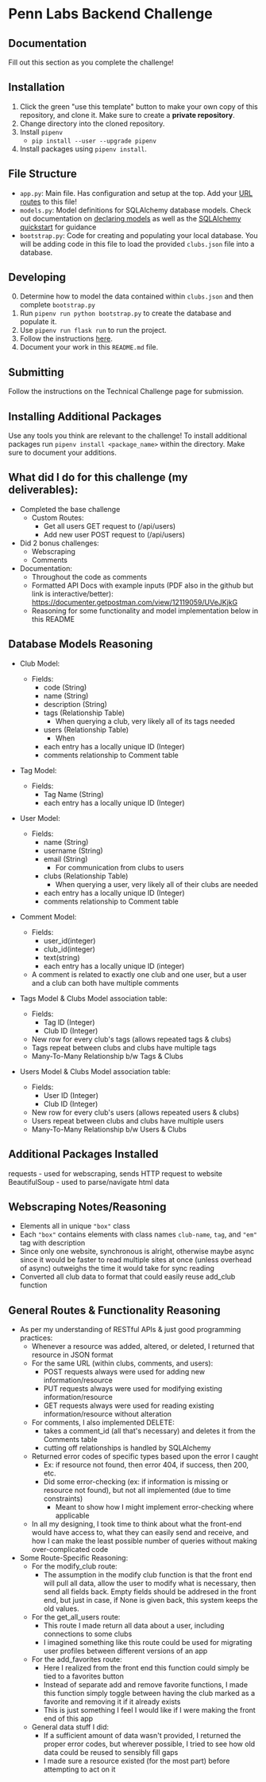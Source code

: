 # Penn Labs Backend Challenge

## Documentation

Fill out this section as you complete the challenge!

## Installation

1. Click the green "use this template" button to make your own copy of this repository, and clone it. Make sure to create a **private repository**.
2. Change directory into the cloned repository.
3. Install `pipenv`
   - `pip install --user --upgrade pipenv`
4. Install packages using `pipenv install`.

## File Structure

- `app.py`: Main file. Has configuration and setup at the top. Add your [URL routes](https://flask.palletsprojects.com/en/1.1.x/quickstart/#routing) to this file!
- `models.py`: Model definitions for SQLAlchemy database models. Check out documentation on [declaring models](https://flask-sqlalchemy.palletsprojects.com/en/2.x/models/) as well as the [SQLAlchemy quickstart](https://flask-sqlalchemy.palletsprojects.com/en/2.x/quickstart/#quickstart) for guidance
- `bootstrap.py`: Code for creating and populating your local database. You will be adding code in this file to load the provided `clubs.json` file into a database.

## Developing

0. Determine how to model the data contained within `clubs.json` and then complete `bootstrap.py`
1. Run `pipenv run python bootstrap.py` to create the database and populate it.
2. Use `pipenv run flask run` to run the project.
3. Follow the instructions [here](https://www.notion.so/pennlabs/Backend-Challenge-Fall-20-31461f3d91ad4f46adb844b1e112b100).
4. Document your work in this `README.md` file.

## Submitting

Follow the instructions on the Technical Challenge page for submission.

## Installing Additional Packages

Use any tools you think are relevant to the challenge! To install additional packages
run `pipenv install <package_name>` within the directory. Make sure to document your additions.

## What did I do for this challenge (my deliverables):
- Completed the base challenge
  - Custom Routes: 
    - Get all users GET request to (/api/users)
    - Add new user POST request to (/api/users)
- Did 2 bonus challenges:
  - Webscraping
  - Comments
- Documentation:
  - Throughout the code as comments
  - Formatted API Docs with example inputs (PDF also in the github but link is interactive/better): https://documenter.getpostman.com/view/12119059/UVeJKjkG
  - Reasoning for some functionality and model implementation below in this README

## Database Models Reasoning

- Club Model:
  - Fields:
    - code (String)
    - name (String)
    - description (String)
    - tags (Relationship Table)
      - When querying a club, very likely all of its tags needed
    - users (Relationship Table)
      - When 
    - each entry has a locally unique ID (Integer)
    - comments relationship to Comment table

- Tag Model:
  - Fields:
    - Tag Name (String)
    - each entry has a locally unique ID (Integer)

- User Model:
  - Fields:
    - name (String)
    - username (String)
    - email (String)
      - For communication from clubs to users
    - clubs (Relationship Table)
      - When querying a user, very likely all of their clubs are needed
    - each entry has a locally unique ID (Integer)
    - comments relationship to Comment table

- Comment Model:
  - Fields:
    - user_id(integer)
    - club_id(integer)
    - text(string)
    - each entry has a locally unique ID (integer)
  - A comment is related to exactly one club and one user, but a user and a club can both have multiple comments

- Tags Model & Clubs Model association table:
  - Fields:
    - Tag ID (Integer)
    - Club ID (Integer)
  - New row for every club's tags (allows repeated tags & clubs)
  - Tags repeat between clubs and clubs have multiple tags
  - Many-To-Many Relationship b/w Tags & Clubs

- Users Model & Clubs Model association table:
  - Fields:
    - User ID (Integer)
    - Club ID (Integer)
  - New row for every club's users (allows repeated users & clubs)
  - Users repeat between clubs and clubs have multiple users
  - Many-To-Many Relationship b/w Users & Clubs

## Additional Packages Installed
requests - used for webscraping, sends HTTP request to website
BeautifulSoup - used to parse/navigate html data

## Webscraping Notes/Reasoning
- Elements all in unique `"box"` class
- Each `"box"` contains elements with class names `club-name`, `tag`, 
and `"em"` tag with description
- Since only one website, synchronous is alright, otherwise maybe async since
  it would be faster to read multiple sites at once (unless overhead of async)
  outweighs the time it would take for sync reading
- Converted all club data to format that could easily reuse add_club function

## General Routes & Functionality Reasoning
- As per my understanding of RESTful APIs & just good programming practices:
  - Whenever a resource was added, altered, or deleted, I returned that resource in JSON format
  - For the same URL (within clubs, comments, and users):
    - POST requests always were used for adding new information/resource
    - PUT requests always were used for modifying existing information/resource
    - GET requests always were used for reading existing information/resource without alteration
  - For comments, I also implemented DELETE:
    - takes a comment_id (all that's necessary) and deletes it from the Comments table
    - cutting off relationships is handled by SQLAlchemy
  - Returned error codes of specific types based upon the error I caught
    - Ex: if resource not found, then error 404, if success, then 200, etc.
    - Did some error-checking (ex: if information is missing or resource not found), but not all implemented (due to time constraints)
      - Meant to show how I might implement error-checking where applicable
  - In all my designing, I took time to think about what the front-end would have access to, what they can easily send and receive, and how I can make the least possible number of queries without making over-complicated code
- Some Route-Specific Reasoning:
  - For the modify_club route:
    - The assumption in the modify club function is that the front end will pull all data, allow the user to modify what is necessary, then send all fields back. Empty fields should be addresed in the front end, but just in case, if None is given back, this system keeps the old values.
  - For the get_all_users route:
    - This route I made return all data about a user, including connections to some clubs
    - I imagined something like this route could be used for migrating user profiles between different versions of an app
  - For the add_favorites route:
    - Here I realized from the front end this function could simply be tied to a favorites button
    - Instead of separate add and remove favorite functions, I made this function simply toggle between having the club marked as a favorite and removing it if it already exists
    - This is just something I feel I would like if I were making the front end of this app
  - General data stuff I did:
    - If a sufficient amount of data wasn't provided, I returned the proper error codes, but wherever possible, I tried to see how old data could be reused to sensibly fill gaps
    - I made sure a resource existed (for the most part) before attempting to act on it